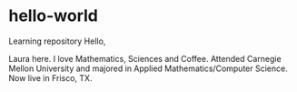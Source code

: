 # hello-world
Learning repository
Hello,

Laura here. I love Mathematics, Sciences and Coffee. Attended Carnegie Mellon University and majored in Applied Mathematics/Computer Science. Now live in Frisco, TX.
